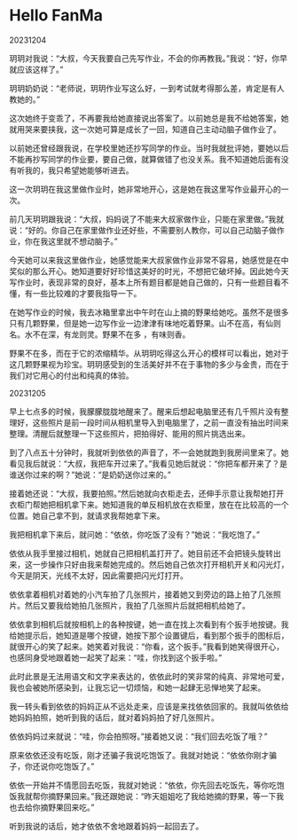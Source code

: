 # Hello FanMa 

20231204

玥玥对我说：“大叔，今天我要自己先写作业，不会的你再教我。”我说：“好，你早就应该这样了。”

玥玥奶奶说：“老师说，玥玥作业写这么好，一到考试就考得那么差，肯定是有人教她的。”

这次她终于变乖了，不再要我给她直接说出答案了。以前她总是我不给她答案，她就用哭来要挟我，这一次她可算是成长了一回，知道自己主动动脑子做作业了。

以前她还曾经跟我说，在学校里她还抄写同学的作业。当时我就批评她，要她以后不能再抄写同学的作业要，要自己做，就算做错了也没关系。我不知道她后面有没有听我的，我只希望她能够听进去。

这一次玥玥在我这里做作业时，她非常地开心，这是她在我这里写作业最开心的一次。

前几天玥玥跟我说：“大叔，妈妈说了不能来大叔家做作业，只能在家里做。”我就说：“好的。你自己在家里做作业还好些，不需要别人教你，可以自己动脑子做作业，你在我这里就不想动脑子。”

今天她可以来我这里做作业，她感觉能来大叔家做作业非常不容易，她感觉是在中奖似的那么开心。她知道要好好珍惜这美好的时光，不想把它破坏掉。因此她今天写作业时，表现非常的良好，基本上所有题目都是她自己做的，只有一些题目看不懂，有一些比较难的才要我指导一下。

在她写作业的时候，我去冰箱里拿出中午时在山上摘的野果给她吃。虽然不是很多只有几颗野果，但是她一边写作业一边津津有味地吃着野果。山不在高，有仙则名。水不在深，有龙则灵。野果不在多
，有味则香。

野果不在多，而在于它的浓缩精华。从玥玥吃得这么开心的模样可以看出，她对于这几颗野果视为珍宝。玥玥感受到的生活美好并不在于事物的多少与金贵，而在于我们对它用心的付出和纯真的体验。

20231205

早上七点多的时候，我朦朦胧胧地醒来了。醒来后想起电脑里还有几千照片没有整理好，这些照片是前一段时间从相机里导入到电脑里了，之前一直没有抽出时间来整理。清醒后就整理一下这些照片，把拍得好、能用的照片挑选出来。

到了八点五十分钟时，我就听到依依的声音了，不一会她就跑到我房间里来了。她看见我后就说：“大叔，我把车开过来了。”我看见她后就说：“你把车都开来了？是谁送你过来的啊？”她说：“是奶奶送你过来的。”

接着她还说：“大叔，我要拍照。”然后她就向衣柜走去，还伸手示意让我帮她打开衣柜门帮她把相机拿下来。她知道我的单反相机放在衣柜里，放在在比较高的一个位置。她自己拿不到，就请求我帮她拿下来。

我把相机拿下来后，就问她：“依依，你吃饭了没有？”她说：“我吃饱了。”

依依从我手里接过相机，她就自己把相机盖打开了。她目前还不会把镜头旋转出来，这一步操作只好由我来帮她完成的。然后她自己依次打开相机开关和闪光灯，今天是阴天，光线不太好，因此需要把闪光灯打开。

依依拿着相机对着她的小汽车拍了几张照片，接着她又到旁边的路上拍了几张照片。然后又要我给她拍几张照片，我拍了几张照片后就把相机给她了。

依依拿到相机后就按相机上的各种按键，她一直在找上次看到有个扳手地按键。我给她提示后，她知道是哪个按键，她按下那个设置键后，看到那个扳手的图标后，就很开心的笑了起来。她笑着对我说：“你看，这个扳手。”我看到她笑得很开心，也感同身受地跟着她一起笑了起来：“哇，你找到这个扳手啦。”

此时此景是无法用语文和文字来表达的，依依此时的笑非常的纯真、非常地可爱，我也会被她所感染到，让我忘记一切烦恼，和她一起肆无忌惮地笑了起来。

我一转头看到依依的妈妈正从不远处走来，应该是来找依依回家的。我就叫依依给她妈妈拍照，她听到我的话后，就对着妈妈拍了好几张照片。

依依妈妈过来就说：“哇，你会拍照呀。”接着她又说：“我们回去吃饭了哦？”

原来依依还没有吃饭，刚才还骗子我说吃饱饭了。我就对她说：“依依你刚才骗子，你还说你吃饱饭了。”

依依一开始并不情愿回去吃饭，我就对她说：“依依，你先回去吃饭先，等你吃饱饭我就帮你摘野果回来。”我还跟她说：“昨天姐姐吃了我给她摘的野果，等一下我也去给你摘野果回来吃。”

听到我说的话后，她才依依不舍地跟着妈妈一起回去了。
